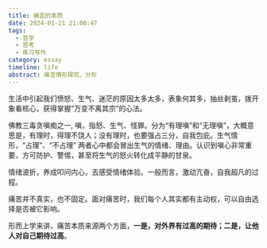 ```yaml
---
title: 痛苦的本质
date: 2024-01-21 21:00:47
tags: 
  - 哲学
  - 思考
  - 练习写作
category: essay
timeline: life
abstract: 痛苦情形探究、分析
---
```


生活中引起我们愤怒、生气、迷茫的原因太多太多，表象何其多，抽丝剥茧，拨开象看核心，获得掌握“万变不离其宗”的心法。

佛教三毒贪嗔痴之一, 嗔，指怒、生气、怪罪。分为“有理嗔”和“无理嗔”，大概意思是，有理时，得理不饶人；没有理时，也要强占三分，自我包庇。生气情形，“占理”、“不占理” 两者心中都会冒出生气的情绪、理由。认识到嗔心非常重要，方可防护、警惕，甚至将生气的怒火转化成平静的甘泉。

情绪波折，养成叩问内心，去感受情绪体验。一般而言，激动亢奋，自我超凡的过程。

痛苦并不真实，也不固定。面对痛苦时，我们每个人其实都有主动权，可以自由选择是否被它影响。

形而上学来讲，痛苦本质来源两个方面，**一是，对外界有过高的期待；二是，让他人对自己期待过高**。